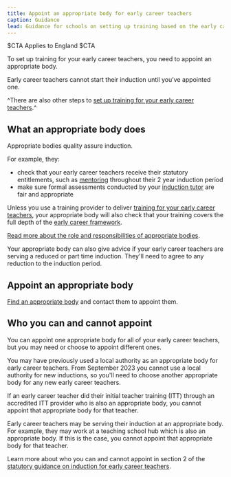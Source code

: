 ```yaml
---
title: Appoint an appropriate body for early career teachers
caption: Guidance
lead: Guidance for schools on setting up training based on the early career framework, part of induction for early career teachers.
---
```


$CTA
Applies to England
$CTA


To set up training for your early career teachers, you need to appoint an appropriate body. 

Early career teachers cannot start their induction until you’ve appointed one.

^There are also other steps to [set up training for your early career teachers](/set-up-training-for-your-early-career-teachers).^

## What an appropriate body does

Appropriate bodies quality assure induction. 

For example, they:

* check that your early career teachers receive their statutory entitlements, such as [mentoring](/choose-mentors-for-early-career-teachers) throughout their 2 year induction period
* make sure formal assessments conducted by your [induction tutor](/nominate-induction-tutor) are fair and appropriate

Unless you use a training provider to deliver [training for your early career teachers](/choose-training-option-early-career-teachers), your appropriate body will also check that your training covers the full depth of the [early career framework](https://www.gov.uk/government/publications/early-career-framework). 

[Read more about the role and responsibilities of appropriate bodies](https://www.gov.uk/government/publications/appropriate-bodies-guidance-induction-and-the-early-career-framework).

Your appropriate body can also give advice if your early career teachers are serving a reduced or part time induction. They'll need to agree to any reduction to the induction period.

## Appoint an appropriate body

[Find an appropriate body](https://www.gov.uk/government/publications/statutory-teacher-induction-appropriate-bodies/find-an-appropriate-body) and contact them to appoint them.

## Who you can and cannot appoint 

You can appoint one appropriate body for all of your early career teachers, but you may need or choose to appoint different ones.

You may have previously used a local authority as an appropriate body for early career teachers. From September 2023 you cannot use a local authority for new inductions, so you'll need to choose another appropriate body for any new early career teachers.

If an early career teacher did their initial teacher training (ITT) through an accredited ITT provider who is also an appropriate body, you cannot appoint that appropriate body for that teacher.

Early career teachers may be serving their induction at an appropriate body. For example, they may work at a teaching school hub which is also an appropriate body. If this is the case, you cannot appoint that appropriate body for that teacher.

Learn more about who you can and cannot appoint in section 2 of the [statutory guidance on induction for early career teachers](https://www.gov.uk/government/publications/induction-for-early-career-teachers-england).

